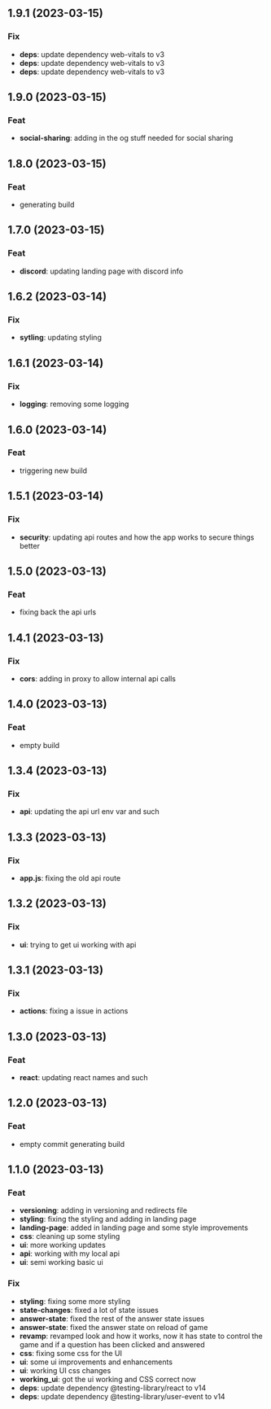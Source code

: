 ## 1.9.1 (2023-03-15)

### Fix

- **deps**: update dependency web-vitals to v3
- **deps**: update dependency web-vitals to v3
- **deps**: update dependency web-vitals to v3

## 1.9.0 (2023-03-15)

### Feat

- **social-sharing**: adding in the og stuff needed for social sharing

## 1.8.0 (2023-03-15)

### Feat

- generating build

## 1.7.0 (2023-03-15)

### Feat

- **discord**: updating landing page with discord info

## 1.6.2 (2023-03-14)

### Fix

- **sytling**: updating styling

## 1.6.1 (2023-03-14)

### Fix

- **logging**: removing some logging

## 1.6.0 (2023-03-14)

### Feat

- triggering new build

## 1.5.1 (2023-03-14)

### Fix

- **security**: updating api routes and how the app works to secure things better

## 1.5.0 (2023-03-13)

### Feat

- fixing back the api urls

## 1.4.1 (2023-03-13)

### Fix

- **cors**: adding in proxy to allow internal api calls

## 1.4.0 (2023-03-13)

### Feat

- empty build

## 1.3.4 (2023-03-13)

### Fix

- **api**: updating the api url env var and such

## 1.3.3 (2023-03-13)

### Fix

- **app.js**: fixing the old api route

## 1.3.2 (2023-03-13)

### Fix

- **ui**: trying to get ui working with api

## 1.3.1 (2023-03-13)

### Fix

- **actions**: fixing a issue in actions

## 1.3.0 (2023-03-13)

### Feat

- **react**: updating react names and such

## 1.2.0 (2023-03-13)

### Feat

- empty commit generating build

## 1.1.0 (2023-03-13)

### Feat

- **versioning**: adding in versioning and redirects file
- **styling**: fixing the styling and adding in landing page
- **landing-page**: added in landing page and some style improvements
- **css**: cleaning up some styling
- **ui**: more working updates
- **api**: working with my local api
- **ui**: semi working basic ui

### Fix

- **styling**: fixing some more styling
- **state-changes**: fixed a lot of state issues
- **answer-state**: fixed the rest of the answer state issues
- **answer-state**: fixed the answer state on reload of game
- **revamp**: revamped look and how it works, now it has state to control the game and if a question has been clicked and answered
- **css**: fixing some css for the UI
- **ui**: some ui improvements and enhancements
- **ui**: working UI css changes
- **working_ui**: got the ui working and CSS correct now
- **deps**: update dependency @testing-library/react to v14
- **deps**: update dependency @testing-library/user-event to v14
